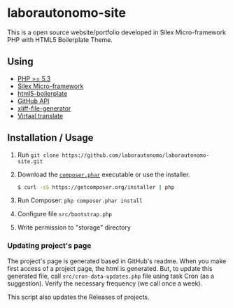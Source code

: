 laborautonomo-site
==================

This is a open source website/portfolio developed in Silex Micro-framework PHP with HTML5 Boilerplate Theme.

Using
-----
* [PHP >= 5.3](https://php.net)
* [Silex Micro-framework](http://silex.sensiolabs.org/)
* [html5-boilerplate](https://github.com/h5bp/html5-boilerplate)
* [GitHub API](https://developer.github.com/v3/)
* [xliff-file-generator](https://github.com/laborautonomo/xliff-file-generator)
* [Virtaal translate](https://github.com/translate/virtaal)

Installation / Usage
--------------------

1. Run `git clone https://github.com/laborautonomo/laborautonomo-site.git`

2. Download the [`composer.phar`](https://getcomposer.org/composer.phar) executable or use the installer.

    ``` sh
    $ curl -sS https://getcomposer.org/installer | php
    ```

3. Run Composer: `php composer.phar install`

4. Configure file `src/bootstrap.php`

5. Write permission to "storage" directory

### Updating project's page
The project's page is generated based in GitHub's readme. When you make first access of a project page, the html is generated. But, to update this generated file, call `src/cron-data-updates.php` file using task Cron (as a suggestion). 
Verify the necessary frequency (we call once a week).

This script also updates the Releases of projects.